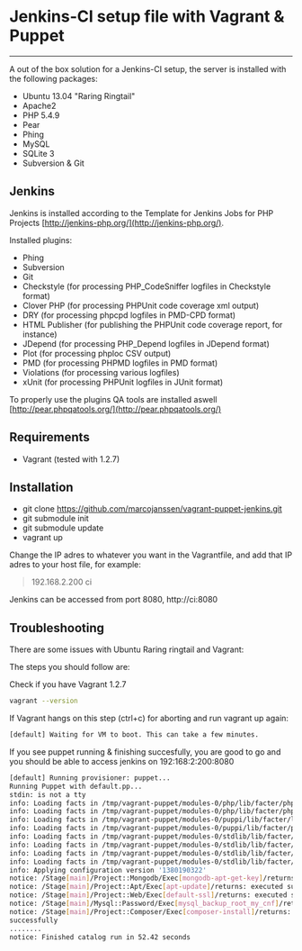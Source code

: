 # Jenkins-CI setup file with Vagrant & Puppet #

----------

A out of the box solution for a Jenkins-CI setup, the server is installed with the following packages:

- Ubuntu 13.04 "Raring Ringtail"
- Apache2
- PHP 5.4.9 
- Pear
- Phing
- MySQL
- SQLite 3
- Subversion & Git

## Jenkins ##

Jenkins is installed according to the Template for Jenkins Jobs for PHP Projects [http://jenkins-php.org/](http://jenkins-php.org/). 

Installed plugins:

- Phing
- Subversion
- Git
- Checkstyle (for processing PHP_CodeSniffer logfiles in Checkstyle format)
- Clover PHP (for processing PHPUnit code coverage xml output)
- DRY (for processing phpcpd logfiles in PMD-CPD format)
- HTML Publisher (for publishing the PHPUnit code coverage report, for instance)
- JDepend (for processing PHP_Depend logfiles in JDepend format)
- Plot (for processing phploc CSV output)
- PMD (for processing PHPMD logfiles in PMD format)
- Violations (for processing various logfiles)
- xUnit (for processing PHPUnit logfiles in JUnit format)

To properly use the plugins QA tools are installed aswell [http://pear.phpqatools.org/](http://pear.phpqatools.org/)

## Requirements ##

- Vagrant (tested with 1.2.7)

## Installation ##

- git clone https://github.com/marcojanssen/vagrant-puppet-jenkins.git
- git submodule init
- git submodule update
- vagrant up

Change the IP adres to whatever you want in the Vagrantfile, and add that IP adres to your host file, for example:

> 192.168.2.200 ci

Jenkins can be accessed from port 8080, http://ci:8080

## Troubleshooting

There are some issues with Ubuntu Raring ringtail and Vagrant:

The steps you should follow are:

Check if you have Vagrant 1.2.7
``` bash
vagrant --version
```

If Vagrant hangs on this step (ctrl+c) for aborting and run vagrant up again:
``` bash
[default] Waiting for VM to boot. This can take a few minutes.
```

If you see puppet running & finishing succesfully, you are good to go and you should be able to access jenkins on 192:168:2:200:8080
``` bash
[default] Running provisioner: puppet...
Running Puppet with default.pp...
stdin: is not a tty
info: Loading facts in /tmp/vagrant-puppet/modules-0/php/lib/facter/php_fact_extension_dir.rb
info: Loading facts in /tmp/vagrant-puppet/modules-0/php/lib/facter/php_fact_version.rb
info: Loading facts in /tmp/vagrant-puppet/modules-0/puppi/lib/facter/last_run.rb
info: Loading facts in /tmp/vagrant-puppet/modules-0/puppi/lib/facter/puppi_projects.rb
info: Loading facts in /tmp/vagrant-puppet/modules-0/stdlib/lib/facter/facter_dot_d.rb
info: Loading facts in /tmp/vagrant-puppet/modules-0/stdlib/lib/facter/pe_version.rb
info: Loading facts in /tmp/vagrant-puppet/modules-0/stdlib/lib/facter/puppet_vardir.rb
info: Loading facts in /tmp/vagrant-puppet/modules-0/stdlib/lib/facter/root_home.rb
info: Applying configuration version '1380190322'
notice: /Stage[main]/Project::Mongodb/Exec[mongodb-apt-get-key]/returns: executed successfully
notice: /Stage[main]/Project::Apt/Exec[apt-update]/returns: executed successfully
notice: /Stage[main]/Project::Web/Exec[default-ssl]/returns: executed successfully
notice: /Stage[main]/Mysql::Password/Exec[mysql_backup_root_my_cnf]/returns: executed successfully
notice: /Stage[main]/Project::Composer/Exec[composer-install]/returns: executed
successfully
........
notice: Finished catalog run in 52.42 seconds
```
